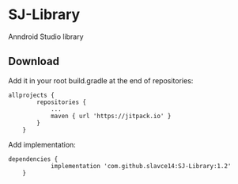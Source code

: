 # SJ-Library
Anndroid Studio library
## Download

Add it in your root build.gradle at the end of repositories:
```
allprojects {
		repositories {
			...
			maven { url 'https://jitpack.io' }
		}
	}
```

Add implementation:
```
dependencies {
	        implementation 'com.github.slavce14:SJ-Library:1.2'
	}
```
